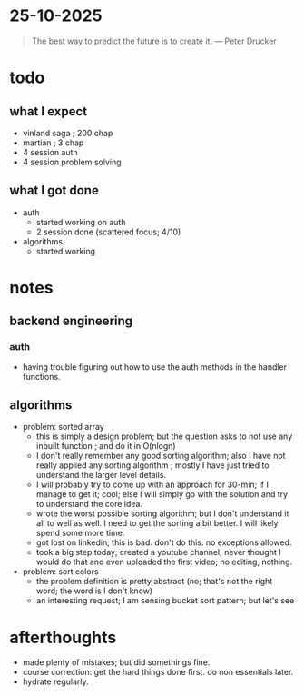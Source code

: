 # 25-10-2025

> The best way to predict the future is to create it. — Peter Drucker

# todo 
## what I expect 
- vinland saga ; 200 chap
- martian ; 3 chap
- 4 session auth 
- 4 session problem solving 
## what I got done
- auth 
	- started working on auth
	- 2 session done (scattered focus; 4/10)
- algorithms 
	- started working

# notes 
## backend engineering 
### auth 
- having trouble figuring out how to use the auth methods in the handler functions. 


## algorithms 
- problem: sorted array 
	- this is simply a design problem; but the question asks to not use any inbuilt function ; and do it in O(nlogn)
	- I don't really remember any good sorting algorithm; also I have not really applied any sorting algorithm ; mostly I have just tried to understand the larger level details. 
	- I will probably try to come up with an approach for 30-min; if I manage to get it; cool; else I will simply go with the solution and try to understand the core idea. 
	- wrote the worst possible sorting algorithm; but I don't understand it all to well as well. I need to get the sorting a bit better. I will likely spend some more time. 
	- got lost on linkedin; this is bad. don't do this. no exceptions allowed. 
	- took a big step today; created a youtube channel; never thought I would do that and even uploaded the first video; no editing, nothing. 
- problem: sort colors 
	- the problem definition is pretty abstract (no; that's not the right word; the word is I don't know)
	- an interesting request; I am sensing bucket sort pattern; but let's see




# afterthoughts
- made plenty of mistakes; but did somethings fine. 
- course correction: get the hard things done first. do non essentials later. 
- hydrate regularly. 


